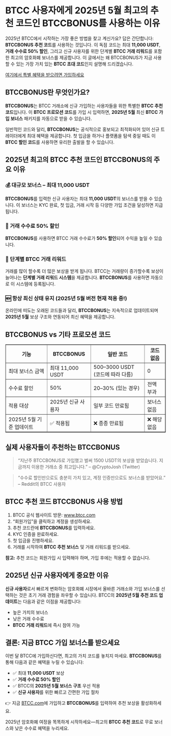 <h1>BTCC 사용자에게 2025년 5월 최고의 추천 코드인 BTCCBONUS를 사용하는 이유</h1>

<p>2025년 BTCC에서 시작하는 가장 좋은 방법을 찾고 계신가요? 답은 간단합니다: <strong>BTCCBONUS 추천 코드</strong>를 사용하는 것입니다. 이 독점 코드는 최대 <strong>11,000 USDT</strong>, <strong>거래 수수료 50% 할인</strong>, 그리고 신규 사용자를 위한 단계별 <strong>BTCC 거래 리워드</strong>를 포함한 최고의 암호화폐 보너스를 제공합니다. 이 글에서는 왜 BTCCBONUS가 지금 사용할 수 있는 가장 가치 있는 <strong>BTCC 초대 코드</strong>인지 설명해 드리겠습니다.</p>
<p><a href="https://partner.btcc.com/us/c/BTCCBONUS/9303" target="_blank">여기에서 특별 혜택을 받으려면 가입하세요</a></p>

<img src="https://images.mirror-media.xyz/publication-images/lTZP4g7e308jxEXVbcZAg.png?height=960&amp;width=1920" decoding="async" data-nimg="fill" class="css-xah9so" style="position: absolute; inset: 0px; box-sizing: border-box; padding: 0px; border: none; margin: auto; display: block; width: 0px; height: 0px; min-width: 100%; max-width: 100%; min-height: 100%; max-height: 100%;">

<h2>BTCCBONUS란 무엇인가요?</h2>
<p><strong>BTCCBONUS</strong>는 BTCC 거래소에 신규 가입하는 사용자들을 위한 특별한 <strong>BTCC 추천 코드</strong>입니다. 이 <strong>BTCC 프로모션 코드</strong>를 가입 시 입력하면, <strong>2025년 5월</strong> 최신 <strong>BTCC 가입 보너스</strong> 패키지를 자동으로 받을 수 있습니다.</p>
<p>일반적인 코드와 달리, <strong>BTCCBONUS</strong>는 공식적으로 홍보되고 최적화되어 있어 신규 트레이더에게 최대 혜택을 제공합니다. 첫 입금을 하거나 플랫폼을 탐색 중일 때도 이 <strong>BTCC 할인 코드</strong>를 사용하면 유리한 출발을 할 수 있습니다.</p>

<h2>2025년 최고의 BTCC 추천 코드인 BTCCBONUS의 주요 이유</h2>

<h3>💰 대규모 보너스 – 최대 11,000 USDT</h3>
<p><strong>BTCCBONUS</strong>를 입력한 신규 사용자는 최대 <strong>11,000 USDT</strong>의 보너스를 받을 수 있습니다. 이 보너스는 KYC 완료, 첫 입금, 거래 시작 등 다양한 가입 조건을 달성하면 지급됩니다.</p>

<h3>🧾 거래 수수료 50% 할인</h3>
<p><strong>BTCCBONUS</strong>를 사용하면 BTCC 거래 수수료가 <strong>50% 할인</strong>되어 수익을 높일 수 있습니다.</p>

<h3>🎁 단계별 BTCC 거래 리워드</h3>
<p>거래를 많이 할수록 더 많은 보상을 받게 됩니다. BTCC는 거래량이 증가할수록 보상이 늘어나는 <strong>단계별 거래 리워드 시스템</strong>을 제공합니다. <strong>BTCCBONUS</strong>를 사용하면 자동으로 이 시스템에 등록됩니다.</p>

<h3>🆕 항상 최신 상태 유지 (2025년 5월 버전 현재 적용 중!)</h3>
<p>온라인에 떠도는 오래된 코드들과 달리, <strong>BTCCBONUS</strong>는 지속적으로 업데이트되며 <strong>2025년 5월</strong> 보상 구조와 연동되어 최신 혜택을 제공합니다.</p>

<h2>BTCCBONUS vs 기타 프로모션 코드</h2>
<table border="1" cellpadding="8" cellspacing="0">
  <thead>
    <tr>
      <th>기능</th>
      <th>BTCCBONUS</th>
      <th>일반 코드</th>
      <th>코드 없음</th>
    </tr>
  </thead>
  <tbody>
    <tr>
      <td>최대 보너스 금액</td>
      <td>최대 11,000 USDT</td>
      <td>500–3000 USDT (코드에 따라 다름)</td>
      <td>0</td>
    </tr>
    <tr>
      <td>수수료 할인</td>
      <td>50%</td>
      <td>20–30% (있는 경우)</td>
      <td>전액 부과</td>
    </tr>
    <tr>
      <td>적용 대상</td>
      <td>2025년 신규 사용자</td>
      <td>일부 코드 만료됨</td>
      <td>보너스 없음</td>
    </tr>
    <tr>
      <td>2025년 5월 기준 업데이트</td>
      <td>✅ 적용됨</td>
      <td>❌ 종종 만료됨</td>
      <td>❌ 해당 없음</td>
    </tr>
  </tbody>
</table>

<h2>실제 사용자들이 추천하는 BTCCBONUS</h2>
<blockquote>
  “지난주 BTCCBONUS로 가입했고 벌써 1500 USDT의 보상을 받았습니다. 지금까지 이용한 거래소 중 최고입니다.” – @CryptoJosh (Twitter)
</blockquote>
<blockquote>
  “수수료 할인만으로도 충분히 가치 있고, 계정 인증만으로도 보너스를 받았어요.” – Reddit의 BTCC 사용자
</blockquote>

<h2>BTCC 추천 코드 BTCCBONUS 사용 방법</h2>
<ol>
  <li>BTCC 공식 웹사이트 방문: <a href="https://www.btcc.com" target="_blank" rel="noopener noreferrer">www.btcc.com</a></li>
  <li>“회원가입”을 클릭하고 계정을 생성하세요.</li>
  <li>추천 코드란에 <strong>BTCCBONUS</strong>를 입력하세요.</li>
  <li>KYC 인증을 완료하세요.</li>
  <li>첫 입금을 진행하세요.</li>
  <li>거래를 시작하여 <strong>BTCC 추천 보너스</strong> 및 거래 리워드를 받으세요.</li>
</ol>
<p><strong>참고:</strong> 추천 코드는 회원가입 시 입력해야 하며, 가입 후에는 적용할 수 없습니다.</p>

<h2>2025년 신규 사용자에게 중요한 이유</h2>
<p><strong>신규 사용자</strong>로서 빠르게 변화하는 암호화폐 시장에서 올바른 거래소와 가입 보너스를 선택하는 것은 초기 거래 경험을 좌우할 수 있습니다. BTCC의 <strong>2025년 5월 추천 코드 업데이트</strong>는 다음과 같은 이점을 제공합니다:</p>
<ul>
  <li>높은 가치의 보너스</li>
  <li>낮은 거래 수수료</li>
  <li><strong>BTCC 거래 리워드</strong>에 즉시 참여 가능</li>
</ul>

<h2>결론: 지금 BTCC 가입 보너스를 받으세요</h2>
<p>이번 달 BTCC에 가입하신다면, 최고의 가치 코드를 놓치지 마세요. <strong>BTCCBONUS</strong>를 통해 다음과 같은 혜택을 누릴 수 있습니다:</p>
<ul>
  <li>✅ 최대 <strong>11,000 USDT</strong> 보상</li>
  <li>✅ <strong>거래 수수료 50% 할인</strong></li>
  <li>✅ BTCC의 <strong>2025년 5월 보너스 구조</strong> 우선 적용</li>
  <li>✅ <strong>신규 사용자</strong>를 위한 빠르고 간편한 가입 절차</li>
</ul>
<p>👉 지금 <a href="https://www.btcc.com" target="_blank" rel="noopener noreferrer">BTCC.com</a>에 가입하고 <strong>BTCCBONUS</strong>를 입력하여 추천 보상을 활성화하세요.</p>

<p>2025년 암호화폐 여정을 똑똑하게 시작하세요—최고의 <strong>BTCC 추천 코드</strong>로 무료 보너스와 낮은 수수료 혜택을 누리세요.</p>
